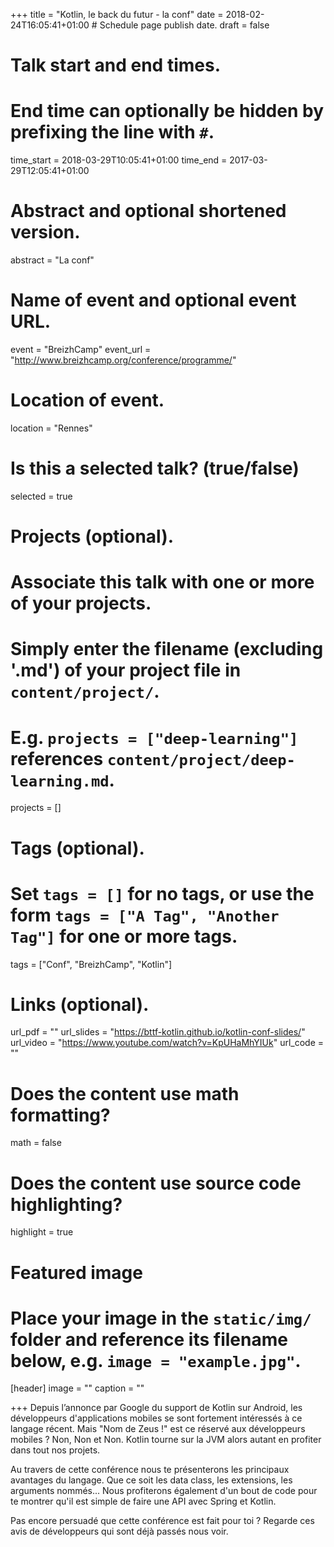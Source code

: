 +++
title = "Kotlin, le back du futur - la conf"
date = 2018-02-24T16:05:41+01:00  # Schedule page publish date.
draft = false

# Talk start and end times.
#   End time can optionally be hidden by prefixing the line with `#`.
time_start = 2018-03-29T10:05:41+01:00
time_end = 2017-03-29T12:05:41+01:00

# Abstract and optional shortened version.
abstract = "La conf"

# Name of event and optional event URL.
event = "BreizhCamp"
event_url = "http://www.breizhcamp.org/conference/programme/"

# Location of event.
location = "Rennes"

# Is this a selected talk? (true/false)
selected = true

# Projects (optional).
#   Associate this talk with one or more of your projects.
#   Simply enter the filename (excluding '.md') of your project file in `content/project/`.
#   E.g. `projects = ["deep-learning"]` references `content/project/deep-learning.md`.
projects = []

# Tags (optional).
#   Set `tags = []` for no tags, or use the form `tags = ["A Tag", "Another Tag"]` for one or more tags.
tags = ["Conf", "BreizhCamp", "Kotlin"]

# Links (optional).
url_pdf = ""
url_slides = "https://bttf-kotlin.github.io/kotlin-conf-slides/"
url_video = "https://www.youtube.com/watch?v=KpUHaMhYIUk"
url_code = ""

# Does the content use math formatting?
math = false

# Does the content use source code highlighting?
highlight = true

# Featured image
# Place your image in the `static/img/` folder and reference its filename below, e.g. `image = "example.jpg"`.
[header]
image = ""
caption = ""

+++
Depuis l’annonce par Google du support de Kotlin sur Android, les développeurs d'applications mobiles se sont fortement intéressés à ce langage récent. Mais "Nom de Zeus !" est ce réservé aux développeurs mobiles ? Non, Non et Non. Kotlin tourne sur la JVM alors autant en profiter dans tout nos projets.

Au travers de cette conférence nous te présenterons les principaux avantages du langage. Que ce soit les data class, les extensions, les arguments nommés... Nous profiterons également d'un bout de code pour te montrer qu'il est simple de faire une API avec Spring et Kotlin.

Pas encore persuadé que cette conférence est fait pour toi ? Regarde ces avis de développeurs qui sont déjà passés nous voir.
